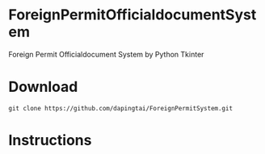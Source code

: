 # ForeignPermitOfficialdocumentSystem
Foreign Permit Officialdocument System by Python Tkinter

# Download
```
git clone https://github.com/dapingtai/ForeignPermitSystem.git
```
# Instructions

